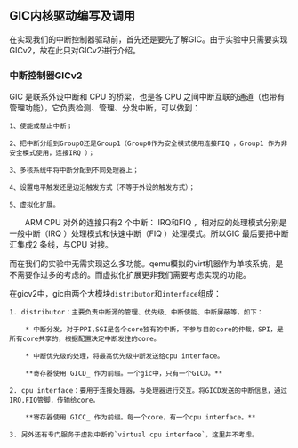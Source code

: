 ## GIC内核驱动编写及调用

在实现我们的中断控制器驱动前，首先还是要先了解GIC。由于实验中只需要实现GICv2，故在此只对GICv2进行介绍。

### 中断控制器GICv2

GIC 是联系外设中断和 CPU 的桥梁，也是各 CPU 之间中断互联的通道（也带有管理功能），它负责检测、管理、分发中断，可以做到：

    1、使能或禁止中断；

    2、把中断分组到Group0还是Group1（Group0作为安全模式使用连接FIQ ，Group1 作为非安全模式使用，连接IRQ ）；

    3、多核系统中将中断分配到不同处理器上；

    4、设置电平触发还是边沿触发方式（不等于外设的触发方式）；

    5、虚拟化扩展。

  ARM CPU 对外的连接只有2 个中断： IRQ和FIQ ，相对应的处理模式分别是一般中断（IRQ ）处理模式和快速中断（FIQ ）处理模式。所以GIC 最后要把中断汇集成2 条线，与CPU 对接。

而在我们的实验中无需实现这么多功能。qemu模拟的virt机器作为单核系统，是不需要作过多的考虑的。而虚拟化扩展更非我们需要考虑实现的功能。

在gicv2中，gic由两个大模块`distributor`和`interface`组成：

    1. distributor：主要负责中断源的管理、优先级、中断使能、中断屏蔽等，如下：

        * 中断分发，对于PPI,SGI是各个core独有的中断，不参与目的core的仲裁，SPI，是所有core共享的，根据配置决定中断发往的core。
          
        * 中断优先级的处理，将最高优先级中断发送给cpu interface。
        
        **寄存器使用 GICD_ 作为前缀。一个gic中，只有一个GICD。**  

    2. cpu interface：要用于连接处理器，与处理器进行交互。将GICD发送的中断信息，通过IRQ,FIQ管脚，传输给core。
     
        **寄存器使用 GICC_ 作为前缀。每一个core，有一个cpu interface。**

    3. 另外还有专门服务于虚拟中断的`virtual cpu interface`，这里并不考虑。
